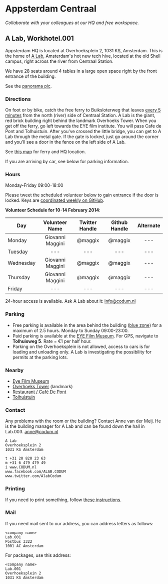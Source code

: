 # Appsterdam Centraal
_Collaborate with your colleagues at our HQ and free workspace._


## A Lab, Workhotel.001

Appsterdam HQ is located at Overhoeksplein 2, 1031 KS, Amsterdam. This is the home of [A Lab](http://a-lab.nl), Amsterdam's hot new tech hive, located at the old Shell campus, right across the river from Centraal Station.

We have 28 seats around 4 tables in a large open space right by the front entrance of the building. 

See the [panorama pic](http://360.io/SCRLA4).


### Directions

On foot or by bike, catch the free ferry to Buiksloterweg that leaves [every 5 minutes](http://www.amsterdamsights.com/amsterdam/ferries.html) from the north (river) side of Centraal Station. A Lab is the giant, red brick building right behind the landmark Overhoeks Tower. When you get off the ferry, go left towards the EYE film institute. You will pass Cafe de Pont and Tolhuistuin. After you've crossed the little bridge, you can get to A Lab through the metal gate. If the gate is locked, just go around the corner and you'll see a door in the fence on the left side of A Lab.

See [this map](https://github.com/Appsterdam/open/blob/master/resources/maps/AppsterdamHQ.geoJSON) for ferry and HQ location.

If you are arriving by car, see below for parking information.


### Hours

Monday-Friday 09:00-18:00

Please tweet the scheduled volunteer below to gain entrance if the door is locked.
Keys are [coordinated weekly on GitHub](https://github.com/Appsterdam/open/issues/). 


**Volunteer Schedule for 10-14 February 2014**:

| Day | Volunteer Name | Twitter Handle | Github Handle | Alternate |
| --- | :------------: | :------------: | :-----------: | :-------: |
| Monday | Giovanni Maggini | @maggix | @maggix | --- |
| Tuesday | --- | --- | --- | --- |
| Wednesday | Giovanni Maggini | @maggix | @maggix | --- |
| Thursday | Giovanni Maggini | @maggix | @maggix | --- |
| Friday | --- | --- | --- | --- |

24-hour access is available. Ask A Lab about it: info@codum.nl


### Parking

* Free parking is available in the area behind the building ([blue zone](http://www.noord.amsterdam.nl/wonen/parkeren-verkeer/parkeren/parkeren-blauwe-zone/)) for a maximum of 2.5 hours. Monday to Sunday 09:00-23:00.
* Paid parking is available at the [EYE Film Museum](http://www.eyefilm.nl/bezoek/contact-en-route). For GPS, navigate to **Tolhuisweg 5**. Rate = €1 per half hour.
* Parking on the Overhoeksplein is not allowed, access to cars is for loading and unloading only. A Lab is investigating the possibility for permits at the parking lots.


### Nearby

* [Eye Film Museum](http://www.eyefilm.nl/)
* [Overhoeks Tower](http://nl.wikipedia.org/wiki/Toren_Overhoeks) (landmark)
* [Restaurant / Café De Pont](http://www.cafedepont.nl/)
* [Tolhuistuin](http://www.tolhuistuin.nl/)


### Contact

Any problems with the room or the building? Contact Anne van der Meij. He is the building manager for A Lab and can be found down the hall in Lab.003.
anne@codum.nl

```
A Lab
Overhoeksplein 2
1031 KS Amsterdam

t +31 20 820 23 63
m +31 6 479 479 49
i www.CODUM.nl
www.facebook.com/ALAB.CODUM
www.twitter.com/AlabCodum
```

### Printing
If you need to print something, follow [these instructions](https://github.com/Appsterdam/open/blob/master/resources/Printing%40ALab.md).


### Mail
If you need mail sent to our address, you can address letters as follows:
```
<company name>
Lab.001
Postbus 3322
1001 AC Amsterdam
```
For packages, use this address:
```
<company name>
Lab.001
Overhoeksplein 2
1031 KS Amsterdam
```
